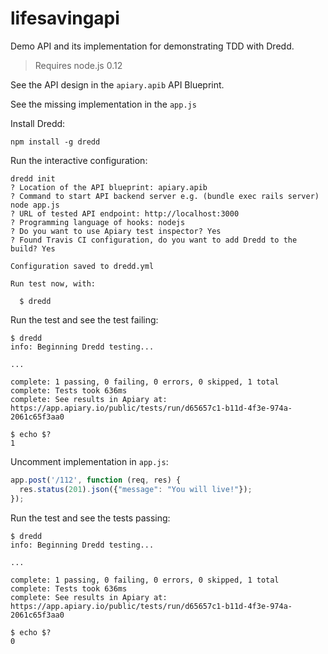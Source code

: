 # lifesavingapi

Demo API and its implementation for demonstrating TDD with Dredd.

> Requires node.js 0.12

See the API design in the `apiary.apib` API Blueprint.

See the missing implementation in the `app.js`

Install Dredd:
```
npm install -g dredd
```

Run the interactive configuration:
```
dredd init
? Location of the API blueprint: apiary.apib
? Command to start API backend server e.g. (bundle exec rails server) node app.js
? URL of tested API endpoint: http://localhost:3000
? Programming language of hooks: nodejs
? Do you want to use Apiary test inspector? Yes
? Found Travis CI configuration, do you want to add Dredd to the build? Yes

Configuration saved to dredd.yml

Run test now, with:

  $ dredd
```

Run the test and see the test failing:
```  
$ dredd
info: Beginning Dredd testing...

...

complete: 1 passing, 0 failing, 0 errors, 0 skipped, 1 total
complete: Tests took 636ms
complete: See results in Apiary at: https://app.apiary.io/public/tests/run/d65657c1-b11d-4f3e-974a-2061c65f3aa0

$ echo $?
1
```

Uncomment implementation in `app.js`:

```js
app.post('/112', function (req, res) {
  res.status(201).json({"message": "You will live!"});
});
```

Run the test and see the tests passing:
```
$ dredd
info: Beginning Dredd testing...

...

complete: 1 passing, 0 failing, 0 errors, 0 skipped, 1 total
complete: Tests took 636ms
complete: See results in Apiary at: https://app.apiary.io/public/tests/run/d65657c1-b11d-4f3e-974a-2061c65f3aa0

$ echo $?
0
```


